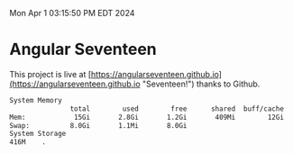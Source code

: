 Mon Apr  1 03:15:50 PM EDT 2024

# Angular Seventeen


This project is live at [https://angularseventeen.github.io](https://angularseventeen.github.io "Seventeen!") thanks to Github.

```bash
System Memory
               total        used        free      shared  buff/cache   available
Mem:            15Gi       2.8Gi       1.2Gi       409Mi        12Gi        12Gi
Swap:          8.0Gi       1.1Mi       8.0Gi
System Storage
416M	.
